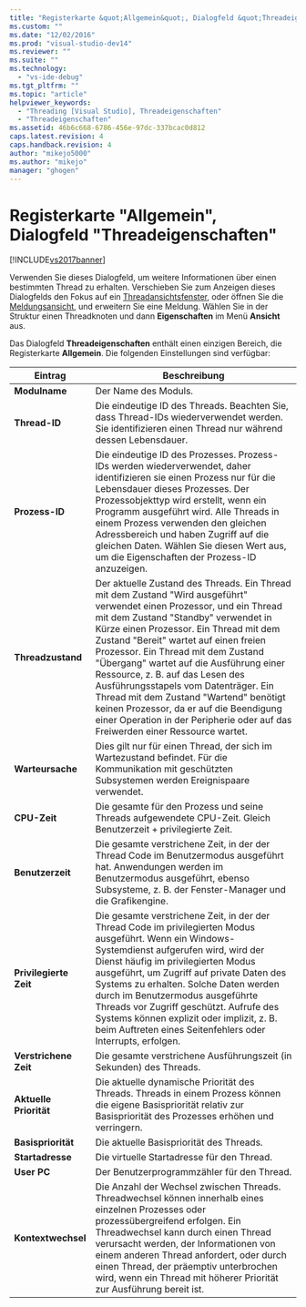 ```yaml
---
title: "Registerkarte &quot;Allgemein&quot;, Dialogfeld &quot;Threadeigenschaften&quot; | Microsoft Docs"
ms.custom: ""
ms.date: "12/02/2016"
ms.prod: "visual-studio-dev14"
ms.reviewer: ""
ms.suite: ""
ms.technology: 
  - "vs-ide-debug"
ms.tgt_pltfrm: ""
ms.topic: "article"
helpviewer_keywords: 
  - "Threading [Visual Studio], Threadeigenschaften"
  - "Threadeigenschaften"
ms.assetid: 46b6c668-6786-456e-97dc-337bcac0d812
caps.latest.revision: 4
caps.handback.revision: 4
author: "mikejo5000"
ms.author: "mikejo"
manager: "ghogen"
---
```

# Registerkarte &quot;Allgemein&quot;, Dialogfeld &quot;Threadeigenschaften&quot;
[!INCLUDE[vs2017banner](../code-quality/includes/vs2017banner.md)]

Verwenden Sie dieses Dialogfeld, um weitere Informationen über einen bestimmten Thread zu erhalten.  Verschieben Sie zum Anzeigen dieses Dialogfelds den Fokus auf ein [Threadansichtsfenster](../debugger/threads-view.md), oder öffnen Sie die [Meldungsansicht](../debugger/messages-view.md), und erweitern Sie eine Meldung.  Wählen Sie in der Struktur einen Threadknoten und dann **Eigenschaften** im Menü **Ansicht** aus.  
  
 Das Dialogfeld **Threadeigenschaften** enthält einen einzigen Bereich, die Registerkarte **Allgemein**.  Die folgenden Einstellungen sind verfügbar:  
  
|Eintrag|Beschreibung|  
|-------------|------------------|  
|**Modulname**|Der Name des Moduls.|  
|**Thread\-ID**|Die eindeutige ID des Threads.  Beachten Sie, dass Thread\-IDs wiederverwendet werden. Sie identifizieren einen Thread nur während dessen Lebensdauer.|  
|**Prozess\-ID**|Die eindeutige ID des Prozesses.  Prozess\-IDs werden wiederverwendet, daher identifizieren sie einen Prozess nur für die Lebensdauer dieses Prozesses.  Der Prozessobjekttyp wird erstellt, wenn ein Programm ausgeführt wird.  Alle Threads in einem Prozess verwenden den gleichen Adressbereich und haben Zugriff auf die gleichen Daten.  Wählen Sie diesen Wert aus, um die Eigenschaften der Prozess\-ID anzuzeigen.|  
|**Threadzustand**|Der aktuelle Zustand des Threads.  Ein Thread mit dem Zustand "Wird ausgeführt" verwendet einen Prozessor, und ein Thread mit dem Zustand "Standby" verwendet in Kürze einen Prozessor.  Ein Thread mit dem Zustand "Bereit" wartet auf einen freien Prozessor.  Ein Thread mit dem Zustand "Übergang" wartet auf die Ausführung einer Ressource, z. B. auf das Lesen des Ausführungsstapels vom Datenträger.  Ein Thread mit dem Zustand "Wartend" benötigt keinen Prozessor, da er auf die Beendigung einer Operation in der Peripherie oder auf das Freiwerden einer Ressource wartet.|  
|**Warteursache**|Dies gilt nur für einen Thread, der sich im Wartezustand befindet.  Für die Kommunikation mit geschützten Subsystemen werden Ereignispaare verwendet.|  
|**CPU\-Zeit**|Die gesamte für den Prozess und seine Threads aufgewendete CPU\-Zeit.  Gleich Benutzerzeit \+ privilegierte Zeit.|  
|**Benutzerzeit**|Die gesamte verstrichene Zeit, in der der Thread Code im Benutzermodus ausgeführt hat.  Anwendungen werden im Benutzermodus ausgeführt, ebenso Subsysteme, z. B. der Fenster\-Manager und die Grafikengine.|  
|**Privilegierte Zeit**|Die gesamte verstrichene Zeit, in der der Thread Code im privilegierten Modus ausgeführt.  Wenn ein Windows\-Systemdienst aufgerufen wird, wird der Dienst häufig im privilegierten Modus ausgeführt, um Zugriff auf private Daten des Systems zu erhalten.  Solche Daten werden durch im Benutzermodus ausgeführte Threads vor Zugriff geschützt.  Aufrufe des Systems können explizit oder implizit, z. B. beim Auftreten eines Seitenfehlers oder Interrupts, erfolgen.|  
|**Verstrichene Zeit**|Die gesamte verstrichene Ausführungszeit \(in Sekunden\) des Threads.|  
|**Aktuelle Priorität**|Die aktuelle dynamische Priorität des Threads.  Threads in einem Prozess können die eigene Basispriorität relativ zur Basispriorität des Prozesses erhöhen und verringern.|  
|**Basispriorität**|Die aktuelle Basispriorität des Threads.|  
|**Startadresse**|Die virtuelle Startadresse für den Thread.|  
|**User PC**|Der Benutzerprogrammzähler für den Thread.|  
|**Kontextwechsel**|Die Anzahl der Wechsel zwischen Threads.  Threadwechsel können innerhalb eines einzelnen Prozesses oder prozessübergreifend erfolgen.  Ein Threadwechsel kann durch einen Thread verursacht werden, der Informationen von einem anderen Thread anfordert, oder durch einen Thread, der präemptiv unterbrochen wird, wenn ein Thread mit höherer Priorität zur Ausführung bereit ist.|